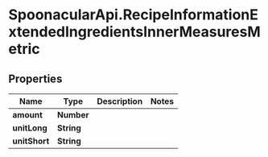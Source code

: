 # SpoonacularApi.RecipeInformationExtendedIngredientsInnerMeasuresMetric

## Properties

Name | Type | Description | Notes
------------ | ------------- | ------------- | -------------
**amount** | **Number** |  | 
**unitLong** | **String** |  | 
**unitShort** | **String** |  | 


